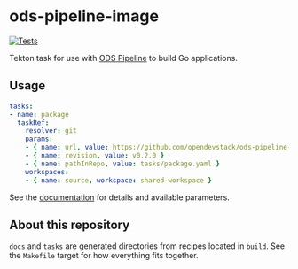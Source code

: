 # ods-pipeline-image

[![Tests](https://github.com/opendevstack/ods-pipeline-image/actions/workflows/main.yaml/badge.svg)](https://github.com/opendevstack/ods-pipeline-image/actions/workflows/main.yaml)

Tekton task for use with [ODS Pipeline](https://github.com/opendevstack/ods-pipeline) to build Go applications.

## Usage

```yaml
tasks:
- name: package
  taskRef:
    resolver: git
    params:
    - { name: url, value: https://github.com/opendevstack/ods-pipeline-image.git }
    - { name: revision, value: v0.2.0 }
    - { name: pathInRepo, value: tasks/package.yaml }
    workspaces:
    - { name: source, workspace: shared-workspace }
```

See the [documentation](https://github.com/opendevstack/ods-pipeline-image/blob/main/docs/package.adoc) for details and available parameters.

## About this repository

`docs` and `tasks` are generated directories from recipes located in `build`. See the `Makefile` target for how everything fits together.
